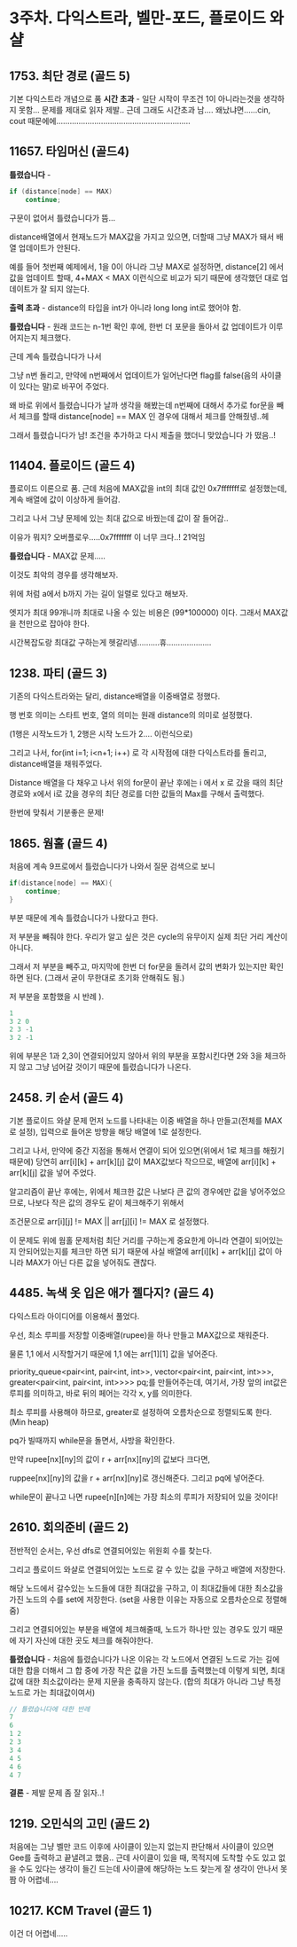 # 3주차. 다익스트라, 벨만-포드, 플로이드 와샬
## 1753. 최단 경로 (골드 5)
기본 다익스트라 개념으로 품
**시간 초과** - 일단 시작이 무조건 1이 아니라는것을 생각하지 못함… 문제를 제대로 읽자 제발..
근데 그래도 시간초과 남….
왜났냐면……cin, cout 때문에에……………………………………………………

## 11657. 타임머신 (골드4)
**틀렸습니다** - 
```cpp
if (distance[node] == MAX)
    continue;
```
구문이 없어서 틀렸습니다가 뜸…

distance배열에서 현재노드가 MAX값을 가지고 있으면, 
더할때 그냥 MAX가 돼서 배열 업데이트가 안된다.

예를 들어 첫번째 예제에서, 1을 0이 아니라 그냥 MAX로 설정하면, distance[2] 에서 값을 업데이트 할때, 4+MAX < MAX 이런식으로 비교가 되기 때문에 생각했던 대로 업데이트가 잘 되지 않는다.

**출력 초과** - distance의 타입을 int가 아니라 long long int로 했어야 함.

**틀렸습니다** - 원래 코드는 n-1번 확인 후에, 한번 더 포문을 돌아서 값 업데이트가 이루어지는지 체크했다.

근데 계속 틀렸습니다가 나서

그냥 n번 돌리고, 만약에 n번째에서 업데이트가 일어난다면 flag를 false(음의 사이클이 있다는 말)로 바꾸어 주었다.

왜 바로 위에서 틀렸습니다가 날까 생각을 해봤는데 n번째에 대해서 추가로 for문을 빼서 체크를 할때 distance[node] == MAX 인 경우에 대해서 체크를 안해줬넹..헤 

그래서 틀렸습니다가 남! 조건을 추가하고 다시 제출을 했더니 맞았습니다 가 떴음..!


## 11404. 플로이드 (골드 4)
플로이드 이론으로 품.
근데 처음에 MAX값을 int의 최대 값인 0x7fffffff로 설정했는데, 계속 배열에 값이 이상하게 들어감.

그리고 나서 그냥 문제에 있는 최대 값으로 바꿨는데 값이 잘 들어감..

이유가 뭐지? 오버플로우…..0x7fffffff 이 너무 크다..! 21억임

**틀렸습니다** - MAX값 문제…..

이것도 최악의 경우를 생각해보자.

위에 처럼 a에서 b까지 가는 길이 일렬로 있다고 해보자.

엣지가 최대 99개니까 최대로 나올 수 있는 비용은 (99*100000) 이다.
그래서 MAX값을 천만으로 잡아야 한다.

시간복잡도랑 최대값 구하는게 헷갈리넹..……..휴………………..


## 1238. 파티 (골드 3)
기존의 다익스트라와는 달리, distance배열을 이중배열로 정했다.

행 번호 의미는 스타트 번호, 열의 의미는 원래 distance의 의미로 설정했다.

(1행은 시작노드가 1, 2행은 시작 노드가 2…. 이런식으로)

그리고 나서, for(int i=1; i<n+1; i++) 로 각 시작점에 대한 다익스트라를 돌리고, distance배열을 채워주었다.

Distance 배열을 다 채우고 나서 위의 for문이 끝난 후에는 i 에서 x 로 갔을 때의 최단 경로와 x에서 i로 갔을 경우의 최단 경로를 더한 값들의 Max를 구해서 출력했다.

한번에 맞춰서 기분좋은 문제!


## 1865. 웜홀 (골드 4)
처음에 계속 9프로에서 틀렸습니다가 나와서 질문 검색으로 보니 
```c++
if(distance[node] == MAX){
    continue;
}
```
부분 때문에 계속 틀렸습니다가 나왔다고 한다.

저 부분을 빼줘야 한다. 우리가 알고 싶은 것은 cycle의 유무이지 실제 최단 거리 계산이 아니다. 

그래서 저 부분을 빼주고, 마지막에 한번 더 for문을 돌려서 값의 변화가 있는지만 확인하면 된다. (그래서 굳이 무한대로 초기화 안해줘도 됨.)

저 부분을 포함했을 시 반례 ).
```c++
1
3 2 0
2 3 -1
3 2 -1
```
위에 부분은 1과 2,3이 연결되어있지 않아서 위의 부분을 포함시킨다면 2와 3을 체크하지 않고 그냥 넘어갈 것이기 때문에 틀렸습니다가 나온다.

## 2458. 키 순서 (골드 4)
기본 플로이드 와샬 문제
먼저 노드를 나타내는 이중 배열을 하나 만들고(전체를 MAX로 설정), 입력으로 들어온 방향을 해당 배열에 1로 설정한다.

그리고 나서, 만약에 중간 지점을 통해서 연결이 되어 있으면(위에서 1로 체크를 해줬기 때문에) 당연히 arr[i][k] + arr[k][j] 값이 MAX값보다 작으므로, 배열에 arr[i][k] + arr[k][j] 값을 넣어 주었다.

알고리즘이 끝난 후에는, 위에서 체크한 값은 나보다 큰 값의 경우에만 값을 넣어주었으므로,
나보다 작은 값의 경우도 같이 체크해주기 위해서 

조건문으로 arr[i][j] != MAX || arr[j][i] != MAX 로 설정했다.

이 문제도 위에 웜홀 문제처럼 최단 거리를 구하는게 중요한게 아니라 연결이 되어있는지 안되어있는지를 체크만 하면 되기 때문에 사실 배열에 arr[i][k] + arr[k][j]  값이 아니라 MAX가 아닌 다른 값을 넣어줘도 괜찮다.

## 4485. 녹색 옷 입은 애가 젤다지? (골드 4)
다익스트라 아이디어를 이용해서 풀었다.

우선, 최소 루피를 저장할 이중배열(rupee)을 하나 만들고 MAX값으로 채워준다.

물론 1,1 에서 시작할거기 때문에 1,1 에는 arr[1][1] 값을 넣어준다.

priority_queue<pair<int, pair<int, int>>, vector<pair<int, pair<int, int>>>, greater<pair<int, pair<int, int>>>> pq;를 만들어주는데,  여기서, 가장 앞의 int값은 루피를 의미하고, 바로 뒤의 페어는 각각 x, y를 의미한다.

최소 루피를 사용해야 하므로, greater로 설정하여 오름차순으로 정렬되도록 한다. (Min heap)

pq가 빌때까지 while문을 돌면서, 사방을 확인한다.

만약 rupee[nx][ny]의 값이 r + arr[nx][ny]의 값보다 크다면, 

ruppee[nx][ny]의 값을 r + arr[nx][ny]로 갱신해준다. 그리고 pq에 넣어준다.

while문이 끝나고 나면 rupee[n][n]에는 가장 최소의 루피가 저장되어 있을 것이다!


## 2610. 회의준비 (골드 2)
전반적인 순서는, 우선 dfs로 연결되어있는 위원회 수를 찾는다.

그리고 플로이드 와샬로 연결되어있는 노드로 갈 수 있는 값을 구하고 배열에 저장한다.

해당 노드에서 갈수있는 노드들에 대한 최대값을 구하고, 이 최대값들에 대한 최소값을 가진 노드의 수를 set에 저장한다. (set을 사용한 이유는 자동으로 오름차순으로 정렬해줌)

그리고 연결되어있는 부분을 배열에 체크해줄때, 노드가 하나만 있는 경우도 있기 때문에 자기 자신에 대한 곳도 체크를 해줘야한다. 

**틀렸습니다** - 처음에 틀렸습니다가 나온 이유는 각 노드에서 연결된 노드로 가는 길에 대한 합을 더해서 그 합 중에 가장 작은 값을 가진 노드를 출력했는데 이렇게 되면, 최대값에 대한 최소값이라는 문제 지문을 충족하지 않는다. (합의 최대가 아니라 그냥 특정 노드로 가는 최대값이여서)
```c++
// 틀렸습니다에 대한 반례
7
6
1 2
2 3
3 4
4 5
4 6
4 7
```

**결론** - 제발 문제 좀 잘 읽자..!


## 1219. 오민식의 고민 (골드 2)
처음에는 그냥 벨만 코드 이후에 사이클이 있는지 없는지 판단해서 사이클이 있으면 Gee를 출력하고 끝낼려고 했음..
근데 사이클이 있을 때, 목적지에 도착할 수도 있고 없을 수도 있다는 생각이 들긴 드는데 사이클에 해당하는 노드 찾는게 잘 생각이 안나서 못짬
아 어렵네….
##  10217. KCM Travel (골드 1)
이건 더 어렵네.....













